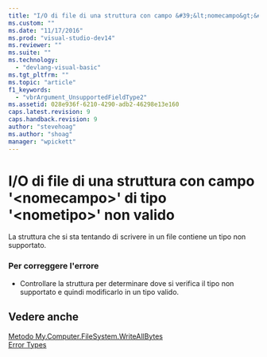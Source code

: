 ```yaml
---
title: "I/O di file di una struttura con campo &#39;&lt;nomecampo&gt;&#39; di tipo &#39;&lt;nometipo&gt;&#39; non valido | Microsoft Docs"
ms.custom: ""
ms.date: "11/17/2016"
ms.prod: "visual-studio-dev14"
ms.reviewer: ""
ms.suite: ""
ms.technology: 
  - "devlang-visual-basic"
ms.tgt_pltfrm: ""
ms.topic: "article"
f1_keywords: 
  - "vbrArgument_UnsupportedFieldType2"
ms.assetid: 028e936f-6210-4290-adb2-46298e13e160
caps.latest.revision: 9
caps.handback.revision: 9
author: "stevehoag"
ms.author: "shoag"
manager: "wpickett"
---
```

# I/O di file di una struttura con campo &#39;&lt;nomecampo&gt;&#39; di tipo &#39;&lt;nometipo&gt;&#39; non valido
La struttura che si sta tentando di scrivere in un file contiene un tipo non supportato.  
  
### Per correggere l'errore  
  
-   Controllare la struttura per determinare dove si verifica il tipo non supportato e quindi modificarlo in un tipo valido.  
  
## Vedere anche  
 [Metodo My.Computer.FileSystem.WriteAllBytes](http://msdn.microsoft.com/it-it/b1a24dc1-eac8-4e22-8ffa-cc3bacbaf826)   
 [Error Types](/dotnet/visual-basic/programming-guide/language-features/error-types)